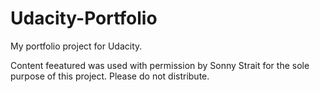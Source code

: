 # Udacity-Portfolio
My portfolio project for Udacity.

Content feeatured was used with permission by Sonny Strait for the sole purpose of this project. Please do not distribute.
